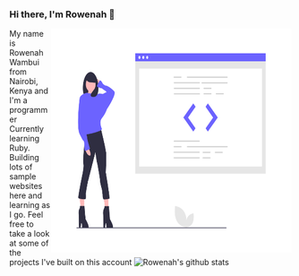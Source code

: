 ### Hi there, I'm Rowenah 👋

<img align="right" src="https://raw.githubusercontent.com/RowenahWambui/RowenahWambui/master/proud_coder.png" width="430px" height="400px" />
My name is Rowenah Wambui from Nairobi, Kenya and I'm a programmer Currently learning Ruby. Building lots of sample websites here and learning as I go.
Feel free to take a look at some of the projects I've built on this account

 <img src="https://github-readme-stats.vercel.app/api?username=RowenahWambui&count_private=true&show_icons=true" alt="Rowenah's github stats" />

<!--### Skills & Languages -->
 <!--<img src="https://github-readme-stats.vercel.app/api/top-langs/?username=RowenahWambui&layout=compact" /> -->
 

